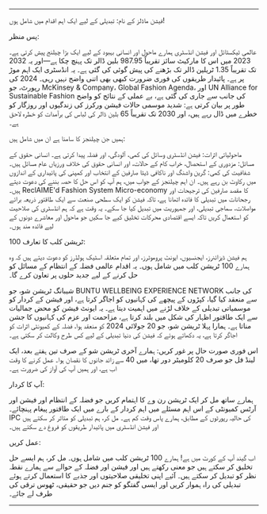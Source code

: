 ---

فیشن ماڈلز کے نام: تبدیلی کے لیے ایک اہم اقدام میں شامل ہوں!

پس منظر:

عالمی ٹیکسٹائل اور فیشن انڈسٹری ہمارے ماحول اور انسانی بہبود کے لیے ایک بڑا چیلنج پیش کرتی ہے۔ 2023 میں اس کا مارکیٹ سائز تقریباً 987.95 بلین ڈالر تک پہنچ چکا ہے—اور یہ 2032 تک تقریباً 1.35 ٹریلین ڈالر تک بڑھنے کی پیش گوئی کی گئی ہے۔ یہ انڈسٹری ایک اہم موڑ پر ہے۔ پائیدار طریقوں کی فوری ضرورت کبھی بھی اتنی واضح نہیں رہی۔ 2024 کی رپورٹ، جو McKinsey & Company، Global Fashion Agenda، اور UN Alliance for Sustainable Fashion کی جانب سے جاری کی گئی ہے، بے عملی کے نتائج کو واضح طور پر بیان کرتی ہے: شدید موسمی حالات فیشن ورکرز کی زندگیوں اور روزگار کو خطرے میں ڈال رہے ہیں، اور 2030 تک تقریباً 65 بلین ڈالر کی لباس کی برآمدات کو خطرہ لاحق ہے۔

ہمیں جن چیلنجز کا سامنا ہے ان میں شامل ہیں:

ماحولیاتی اثرات: فیشن انڈسٹری وسائل کی کمی، آلودگی، اور فضلہ پیدا کرتی ہے۔
انسانی حقوق کے مسائل: مزدوری کے استحصال، خراب کام کے حالات، اور انسانی حقوق کی خلاف ورزیاں عام مسائل ہیں۔
شفافیت کی کمی: گرین واشنگ اور ناکافی ڈیٹا صارفین کے انتخاب اور کمپنی کی پائیداری کے اندازوں میں رکاوٹ بن رہے ہیں۔
ان اہم چیلنجز کے جواب میں، ہم آپ کو اس حل کا حصہ بننے کی دعوت دیتے ہیں۔ ReclAIME'd Fashion System Micro-economy کا مقصد صارفین کی ترجیحات اور رجحانات میں تبدیلی کا فائدہ اٹھانا ہے، تاکہ فیشن کو ایک سطحی صنعت سے ایک طاقتور ذریعہ برائے مواصلات، سماجی تبدیلی، اور جمہوریت میں تبدیل کیا جا سکے۔ یہ وقت ہے کہ ہم انڈسٹری کی صلاحیت کو استعمال کریں تاکہ ایسے اقتصادی محرکات تخلیق کیے جا سکیں جو ماحول اور معاشرے دونوں کے لیے فائدہ مند ہوں۔

100 ٹریشن کلب کا تعارف:

ہم فیشن ڈیزائنرز، ایجنسیوں، ایونٹ پروموٹرز، اور تمام متعلقہ اسٹیک ہولڈرز کو دعوت دیتے ہیں کہ وہ ہمارے 100 ٹریشن کلب میں شامل ہوں۔ یہ اقدام عالمی فضلہ کے انتظام کے مسائل کو حل کرنے کے لیے جدید حلوں پر تعاون کرے گا۔

شیبانگ ٹریشن شو، جو BUNTU WELLBEING EXPERIENCE NETWORK کی جانب سے منعقد کیا گیا، کپڑوں کے پیچھے کی کہانیوں کو اجاگر کرتا ہے، اور فیشن کے کردار کو موسمیاتی تبدیلی کے خلاف لڑنے میں اہمیت دیتا ہے۔ یہ ایونٹ فیشن کو محض جمالیات سے ایک طاقتور اظہار کی شکل میں بلند کرتا ہے، مزاحمت اور عزم کی کہانیوں کا جشن مناتا ہے۔ ہمارا پہلا ٹریشن شو، جو 20 جولائی 2024 کو منعقد ہوا، فضلہ کے کمیونٹی اثرات کو اجاگر کرتا ہے، یہ دکھاتے ہوئے کہ فیشن کی دنیا تبدیلی کے لیے کس طرح وکالت کر سکتی ہے۔

اس فوری صورت حال پر غور کریں: ہمارے آخری ٹریشن شو کے صرف تین ہفتے بعد، ایک لینڈ فل جو صرف 20 کلومیٹر دور تھا، میں 40 سے زائد جانوں کا نقصان ہوا۔ عمل کرنے کا وقت اب ہے، اور ہمیں آپ کی آواز کی ضرورت ہے۔

آپ کا کردار:

ہمارے ساتھ مل کر ایک ٹریشن رن وے کا اہتمام کریں جو فضلہ کے انتظام اور فیشن اور آرٹس کمیونٹی کے اس اہم مسئلے میں اہم کردار کے بارے میں ایک طاقتور پیغام پہنچائے۔ IPC کی حالیہ رپورٹوں کے مطابق، ہمارے پاس وقت کم ہے۔ مل کر، ہم تبدیلی کو متاثر کر سکتے ہیں اور فیشن انڈسٹری میں پائیدار طریقوں کو فروغ دے سکتے ہیں۔

عمل کریں:

اب گیند آپ کے کورٹ میں ہے! ہمارے 100 ٹریشن کلب میں شامل ہوں۔ مل کر، ہم ایسے حل تخلیق کر سکتے ہیں جو معنی رکھتے ہیں اور فیشن اور فضلہ کے حوالے سے ہمارے نقطہ نظر کو تبدیل کر سکتے ہیں۔ آئیے اپنی تخلیقی صلاحیتوں اور جذبے کا استعمال کرتے ہوئے تبدیلی کی راہ ہموار کریں اور ایسی گفتگو کو جنم دیں جو حقیقی، ٹھوس ترقی کی طرف لے جائے۔

---